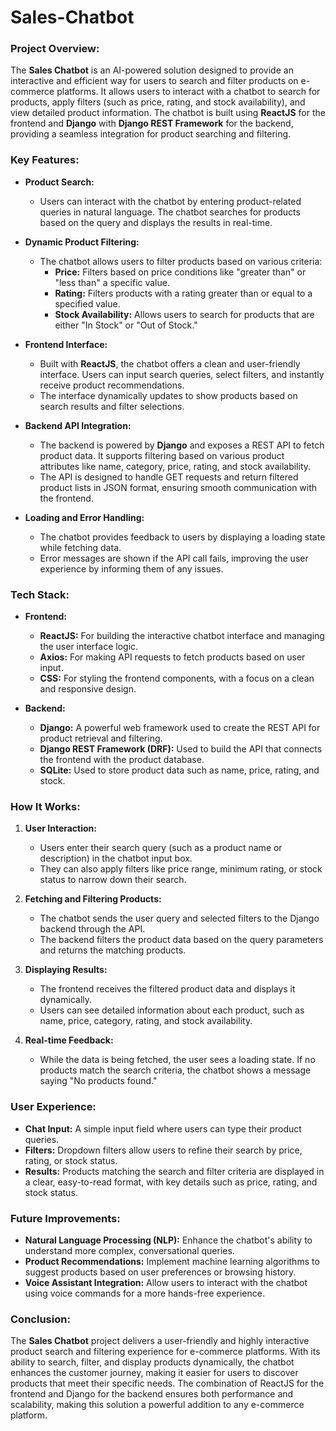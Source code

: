 # Sales-Chatbot

### **Project Overview:**
The **Sales Chatbot** is an AI-powered solution designed to provide an interactive and efficient way for users to search and filter products on e-commerce platforms. It allows users to interact with a chatbot to search for products, apply filters (such as price, rating, and stock availability), and view detailed product information. The chatbot is built using **ReactJS** for the frontend and **Django** with **Django REST Framework** for the backend, providing a seamless integration for product searching and filtering.

### **Key Features:**
- **Product Search:**
  - Users can interact with the chatbot by entering product-related queries in natural language. The chatbot searches for products based on the query and displays the results in real-time.

- **Dynamic Product Filtering:**
  - The chatbot allows users to filter products based on various criteria:
    - **Price:** Filters based on price conditions like "greater than" or "less than" a specific value.
    - **Rating:** Filters products with a rating greater than or equal to a specified value.
    - **Stock Availability:** Allows users to search for products that are either "In Stock" or "Out of Stock."

- **Frontend Interface:**
  - Built with **ReactJS**, the chatbot offers a clean and user-friendly interface. Users can input search queries, select filters, and instantly receive product recommendations.
  - The interface dynamically updates to show products based on search results and filter selections.

- **Backend API Integration:**
  - The backend is powered by **Django** and exposes a REST API to fetch product data. It supports filtering based on various product attributes like name, category, price, rating, and stock availability.
  - The API is designed to handle GET requests and return filtered product lists in JSON format, ensuring smooth communication with the frontend.

- **Loading and Error Handling:**
  - The chatbot provides feedback to users by displaying a loading state while fetching data.
  - Error messages are shown if the API call fails, improving the user experience by informing them of any issues.

### **Tech Stack:**
- **Frontend:**
  - **ReactJS:** For building the interactive chatbot interface and managing the user interface logic.
  - **Axios:** For making API requests to fetch products based on user input.
  - **CSS:** For styling the frontend components, with a focus on a clean and responsive design.

- **Backend:**
  - **Django:** A powerful web framework used to create the REST API for product retrieval and filtering.
  - **Django REST Framework (DRF):** Used to build the API that connects the frontend with the product database.
  - **SQLite:** Used to store product data such as name, price, rating, and stock.

### **How It Works:**
1. **User Interaction:**
   - Users enter their search query (such as a product name or description) in the chatbot input box.
   - They can also apply filters like price range, minimum rating, or stock status to narrow down their search.

2. **Fetching and Filtering Products:**
   - The chatbot sends the user query and selected filters to the Django backend through the API.
   - The backend filters the product data based on the query parameters and returns the matching products.

3. **Displaying Results:**
   - The frontend receives the filtered product data and displays it dynamically.
   - Users can see detailed information about each product, such as name, price, category, rating, and stock availability.

4. **Real-time Feedback:**
   - While the data is being fetched, the user sees a loading state. If no products match the search criteria, the chatbot shows a message saying "No products found."

### **User Experience:**
- **Chat Input:** A simple input field where users can type their product queries.
- **Filters:** Dropdown filters allow users to refine their search by price, rating, or stock status.
- **Results:** Products matching the search and filter criteria are displayed in a clear, easy-to-read format, with key details such as price, rating, and stock status.

### **Future Improvements:**
- **Natural Language Processing (NLP):** Enhance the chatbot's ability to understand more complex, conversational queries.
- **Product Recommendations:** Implement machine learning algorithms to suggest products based on user preferences or browsing history.
- **Voice Assistant Integration:** Allow users to interact with the chatbot using voice commands for a more hands-free experience.

### **Conclusion:**
The **Sales Chatbot** project delivers a user-friendly and highly interactive product search and filtering experience for e-commerce platforms. With its ability to search, filter, and display products dynamically, the chatbot enhances the customer journey, making it easier for users to discover products that meet their specific needs. The combination of ReactJS for the frontend and Django for the backend ensures both performance and scalability, making this solution a powerful addition to any e-commerce platform.
